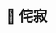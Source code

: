---
title: "🙊 侘寂"
# menu:
#   main:
#     name: "侘寂"
    # weight: 20
    #params:
    #  icon: "fas fa-book"
---